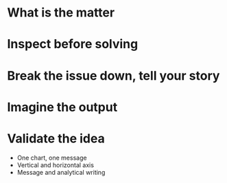 # What is the matter

# Inspect before solving

# Break the issue down, tell your story

# Imagine the output

# Validate the idea

- One chart, one message
- Vertical and horizontal axis
- Message and analytical writing